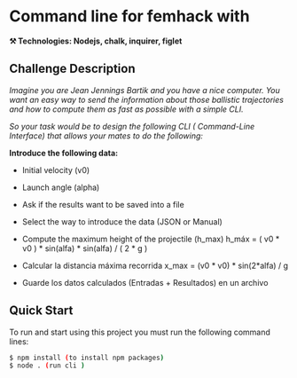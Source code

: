 # Command line for femhack with
**⚒️ Technologies: Nodejs, chalk, inquirer, figlet** 

## Challenge Description

_Imagine you are Jean Jennings Bartik and you have a nice computer. You want an easy way to send the information about those ballistic trajectories and how to compute them as fast as possible with a simple CLI._

_So your task would be to design the following CLI ( Command-Line Interface) that allows your mates to do the following:_

**Introduce the following data:**
* Initial velocity (v0)
* Launch angle (alpha)
* Ask if the results want to be saved into a file
* Select the way to introduce the data (JSON or Manual)
* Compute the maximum height of the projectile (h_max)
h_máx = ( v0 * v0 ) * sin(alfa) * sin(alfa) / ( 2 * g ) 

* Calcular la distancia máxima recorrida
x_max = (v0 * v0) * sin(2*alfa) / g

* Guarde los datos calculados (Entradas + Resultados) en un archivo

## Quick Start

To run and start using this project you must run the following command lines:

```sh
$ npm install (to install npm packages)
$ node . (run cli )
```

